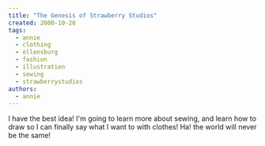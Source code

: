 ```yaml
---
title: "The Genesis of Strawberry Studios"
created: 2000-10-20
tags: 
  - annie
  - clothing
  - ellensburg
  - fashion
  - illustration
  - sewing
  - strawberrystudios
authors: 
  - annie
---
```


I have the best idea! I'm going to learn more about sewing, and learn how to draw so I can finally say what I want to with clothes! Ha! the world will never be the same!
